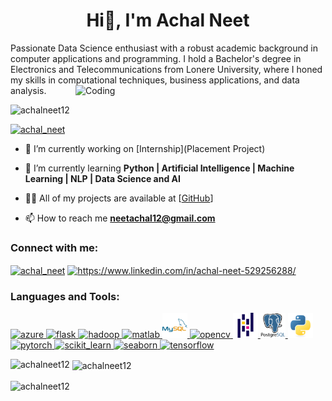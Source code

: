 <h1 align="center">Hi👋, I'm Achal Neet</h1>
Passionate Data Science enthusiast with a robust academic background in computer applications and programming. I hold a Bachelor's degree in Electronics and Telecommunications from Lonere University, where I honed my skills in computational techniques, business applications, and data analysis.
<img align="right" alt="Coding" width="400" src="https://shorturl.at/kqFk9">


<p align="left"> <img src="https://komarev.com/ghpvc/?username=achalneet12&label=Profile%20views&color=0e75b6&style=flat" alt="achalneet12" /> </p>

<p align="left"> <a href="https://twitter.com/achal_neet" target="blank"><img src="https://img.shields.io/twitter/follow/achal_neet?logo=twitter&style=for-the-badge" alt="achal_neet" /></a> </p>

- 🔭 I’m currently working on [Internship](Placement Project)

- 🌱 I’m currently learning **Python | Artificial Intelligence | Machine Learning | NLP | Data Science and AI**

- 👨‍💻 All of my projects are available at [[GitHub](https://github.com/AchalNeet12/)]
  
- 📫 How to reach me **neetachal12@gmail.com**

<h3 align="left">Connect with me:</h3>
<p align="left">
<a href="https://twitter.com/achal_neet" target="blank"><img align="center" src="https://raw.githubusercontent.com/rahuldkjain/github-profile-readme-generator/master/src/images/icons/Social/twitter.svg" alt="achal_neet" height="30" width="40" /></a>
<a href="https://linkedin.com/in/https://www.linkedin.com/in/achal-neet-529256288/" target="blank"><img align="center" src="https://raw.githubusercontent.com/rahuldkjain/github-profile-readme-generator/master/src/images/icons/Social/linked-in-alt.svg" alt="https://www.linkedin.com/in/achal-neet-529256288/" height="30" width="40" /></a>
</p>

<h3 align="left">Languages and Tools:</h3>
<p align="left"> <a href="https://azure.microsoft.com/en-in/" target="_blank" rel="noreferrer"> <img src="https://www.vectorlogo.zone/logos/microsoft_azure/microsoft_azure-icon.svg" alt="azure" width="40" height="40"/> </a> <a href="https://flask.palletsprojects.com/" target="_blank" rel="noreferrer"> <img src="https://www.vectorlogo.zone/logos/pocoo_flask/pocoo_flask-icon.svg" alt="flask" width="40" height="40"/> </a> <a href="https://hadoop.apache.org/" target="_blank" rel="noreferrer"> <img src="https://www.vectorlogo.zone/logos/apache_hadoop/apache_hadoop-icon.svg" alt="hadoop" width="40" height="40"/> </a> <a href="https://www.mathworks.com/" target="_blank" rel="noreferrer"> <img src="https://upload.wikimedia.org/wikipedia/commons/2/21/Matlab_Logo.png" alt="matlab" width="40" height="40"/> </a> <a href="https://www.mysql.com/" target="_blank" rel="noreferrer"> <img src="https://raw.githubusercontent.com/devicons/devicon/master/icons/mysql/mysql-original-wordmark.svg" alt="mysql" width="40" height="40"/> </a> <a href="https://opencv.org/" target="_blank" rel="noreferrer"> <img src="https://www.vectorlogo.zone/logos/opencv/opencv-icon.svg" alt="opencv" width="40" height="40"/> </a> <a href="https://pandas.pydata.org/" target="_blank" rel="noreferrer"> <img src="https://raw.githubusercontent.com/devicons/devicon/2ae2a900d2f041da66e950e4d48052658d850630/icons/pandas/pandas-original.svg" alt="pandas" width="40" height="40"/> </a> <a href="https://www.postgresql.org" target="_blank" rel="noreferrer"> <img src="https://raw.githubusercontent.com/devicons/devicon/master/icons/postgresql/postgresql-original-wordmark.svg" alt="postgresql" width="40" height="40"/> </a> <a href="https://www.python.org" target="_blank" rel="noreferrer"> <img src="https://raw.githubusercontent.com/devicons/devicon/master/icons/python/python-original.svg" alt="python" width="40" height="40"/> </a> <a href="https://pytorch.org/" target="_blank" rel="noreferrer"> <img src="https://www.vectorlogo.zone/logos/pytorch/pytorch-icon.svg" alt="pytorch" width="40" height="40"/> </a> <a href="https://scikit-learn.org/" target="_blank" rel="noreferrer"> <img src="https://upload.wikimedia.org/wikipedia/commons/0/05/Scikit_learn_logo_small.svg" alt="scikit_learn" width="40" height="40"/> </a> <a href="https://seaborn.pydata.org/" target="_blank" rel="noreferrer"> <img src="https://seaborn.pydata.org/_images/logo-mark-lightbg.svg" alt="seaborn" width="40" height="40"/> </a> <a href="https://www.tensorflow.org" target="_blank" rel="noreferrer"> <img src="https://www.vectorlogo.zone/logos/tensorflow/tensorflow-icon.svg" alt="tensorflow" width="40" height="40"/> </a> </p>

<p><img align="left" src="https://github-readme-stats.vercel.app/api/top-langs?username=achalneet12&show_icons=true&locale=en&layout=compact" alt="achalneet12" /></p>

<p>&nbsp;<img align="center" src="https://github-readme-stats.vercel.app/api?username=achalneet12&show_icons=true&locale=en" alt="achalneet12" /></p>

<p><img align="center" src="https://github-readme-streak-stats.herokuapp.com/?user=achalneet12&" alt="achalneet12" /></p>
